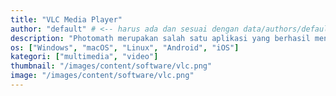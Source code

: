 ```yaml
---
title: "VLC Media Player"
author: "default" # <-- harus ada dan sesuai dengan data/authors/default.yaml
description: "Photomath merupakan salah satu aplikasi yang berhasil menggabungkan antara kamera dan kalkulator"
os: ["Windows", "macOS", "Linux", "Android", "iOS"]
kategori: ["multimedia", "video"]
thumbnail: "/images/content/software/vlc.png"
image: "/images/content/software/vlc.png"
---
```

